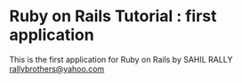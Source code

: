 # Ruby on Rails Tutorial : first application

This is the first application for Ruby on Rails
by SAHIL RALLY
rallybrothers@yahoo.com

